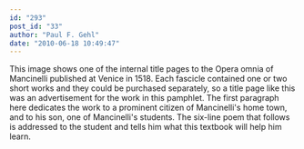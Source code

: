 ```yaml
---
id: "293"
post_id: "33"
author: "Paul F. Gehl"
date: "2010-06-18 10:49:47"
---
```

This image shows one of the internal title pages to the Opera omnia of Mancinelli published at Venice in 1518. Each fascicle contained one or two short works and they could be purchased separately, so a title page like this was an advertisement for the work in this pamphlet. The first paragraph here dedicates the work to a prominent citizen of Mancinelli's home town, and to his son, one of Mancinelli's students. The six-line poem that follows is addressed to the student and tells him what this textbook will help him learn.
